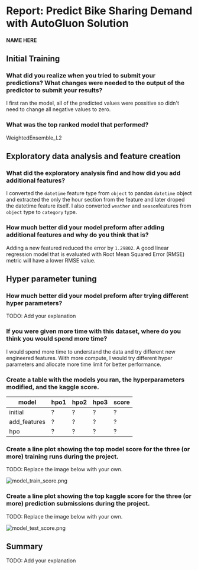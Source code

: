 # Report: Predict Bike Sharing Demand with AutoGluon Solution
#### NAME HERE

## Initial Training
### What did you realize when you tried to submit your predictions? What changes were needed to the output of the predictor to submit your results?
I first ran the model, all of the predicted values were possitive so didn't need to change all negative values to zero.

### What was the top ranked model that performed?
WeightedEnsemble_L2

## Exploratory data analysis and feature creation
### What did the exploratory analysis find and how did you add additional features?
I converted the `datetime` feature type from `object` to pandas `datetime` object and extracted the only the hour section from the feature and later droped the datetime feature itself. I also converted `weather` and `season`features from `object` type to `category` type.

### How much better did your model preform after adding additional features and why do you think that is?
Adding a new featured reduced the error by `1.29802`. A good linear regression model that is evaluated with Root Mean Squared Error (RMSE) metric will have a lower RMSE value. 

## Hyper parameter tuning
### How much better did your model preform after trying different hyper parameters?
TODO: Add your explanation

### If you were given more time with this dataset, where do you think you would spend more time?
I would spend more time to understand the data and try different new engineered features. With more compute, I would try different hyper parameters and allocate more time limit for better performance.

### Create a table with the models you ran, the hyperparameters modified, and the kaggle score.
|model|hpo1|hpo2|hpo3|score|
|--|--|--|--|--|
|initial|?|?|?|?|
|add_features|?|?|?|?|
|hpo|?|?|?|?|

### Create a line plot showing the top model score for the three (or more) training runs during the project.

TODO: Replace the image below with your own.

![model_train_score.png](img/model_train_score.png)

### Create a line plot showing the top kaggle score for the three (or more) prediction submissions during the project.

TODO: Replace the image below with your own.

![model_test_score.png](img/model_test_score.png)

## Summary
TODO: Add your explanation
